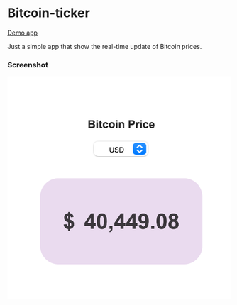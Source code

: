 # Bitcoin-ticker

[Demo app](https://bitcoin-price-per-minute.netlify.app/)

Just a simple app that show the real-time update of Bitcoin prices.

### Screenshot

![Screenshot](./public/screenshot.png)
